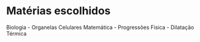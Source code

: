 # Matérias escolhidos

Biologia - Organelas Celulares
Matemática - Progressões
Física - Dilatação Térmica
